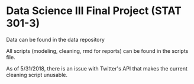 # Data Science III Final Project (STAT 301-3)

Data can be found in the data repository

All scripts (modeling, cleaning, rmd for reports) can be found in the scripts file. 

As of 5/31/2018, there is an issue with Twitter's API that makes the current cleaning script unusable. 